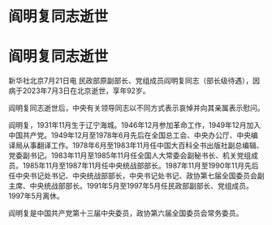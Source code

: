 # 阎明复同志逝世

# 阎明复同志逝世

新华社北京7月21日电 民政部原副部长、党组成员阎明复同志（部长级待遇），因病于2023年7月3日在北京逝世，享年92岁。

阎明复同志逝世后，中央有关领导同志以不同方式表示哀悼并向其亲属表示慰问。

阎明复，1931年11月生于辽宁海城。1946年12月参加革命工作，1949年12月加入中国共产党。1949年12月至1978年6月先后在全国总工会、中央办公厅、中央编译局从事翻译工作。1978年6月至1983年11月任中国大百科全书出版社副总编辑、党委副书记。1983年11月至1985年11月任全国人大常委会副秘书长、机关党组成员。1985年11月至1987年11月任中央统战部部长。1987年11月至1990年11月先后任中央书记处书记、中央统战部部长，中央书记处书记、政协第七届全国委员会副主席、中央统战部部长。1991年5月至1997年5月任民政部副部长、党组成员。1997年5月离休。

阎明复是中国共产党第十三届中央委员，政协第六届全国委员会常务委员。

